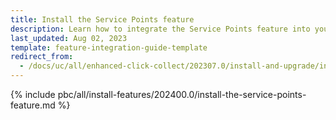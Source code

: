 ```yaml
---
title: Install the Service Points feature
description: Learn how to integrate the Service Points feature into your project
last_updated: Aug 02, 2023
template: feature-integration-guide-template
redirect_from:
  - /docs/uc/all/enhanced-click-collect/202307.0/install-and-upgrade/install-features/install-the-service-points-feature.html
---
```


{% include pbc/all/install-features/202400.0/install-the-service-points-feature.md %} <!-- To edit, see /_includes/pbc/all/install-features/202400.0/install-the-service-points-feature.md -->
